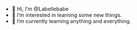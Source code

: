- 👋 Hi, I’m @Labellebabe
- 👀 I’m interested in learning some new things.
- 🌱 I’m currently learning anything and everything.
<!---
Labellebabe/Labellebabe is a ✨ special ✨ repository because its `README.md` (this file) appears on your GitHub profile.
You can click the Preview link to take a look at your changes.
--->
